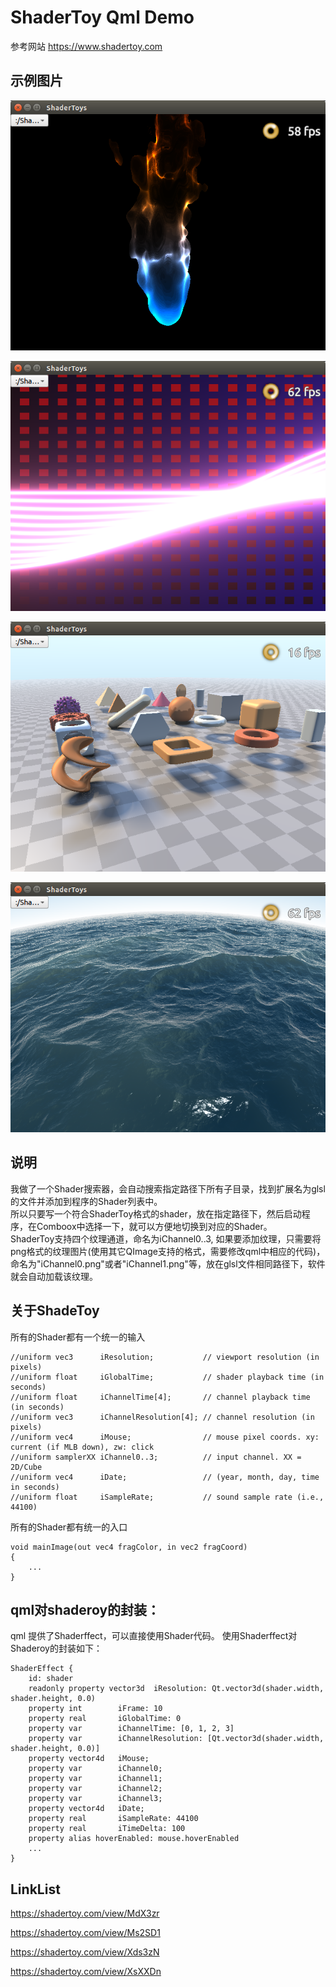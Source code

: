 # ShaderToy Qml Demo
参考网站 https://www.shadertoy.com

## 示例图片

![](Image/demo1.png)

![](Image/demo2.png)

![](Image/demo3.png)

![](Image/demo4.png)

## 说明

我做了一个Shader搜索器，会自动搜索指定路径下所有子目录，找到扩展名为glsl的文件并添加到程序的Shader列表中。</br>
所以只要写一个符合ShaderToy格式的shader，放在指定路径下，然后启动程序，在Comboox中选择一下，就可以方便地切换到对应的Shader。</br>
ShaderToy支持四个纹理通道，命名为iChannel0..3, 如果要添加纹理，只需要将png格式的纹理图片(使用其它QImage支持的格式，需要修改qml中相应的代码)，</br>命名为"iChannel0.png"或者"iChannel1.png"等，放在glsl文件相同路径下，软件就会自动加载该纹理。


## 关于ShadeToy

所有的Shader都有一个统一的输入
```
//uniform vec3      iResolution;           // viewport resolution (in pixels)
//uniform float     iGlobalTime;           // shader playback time (in seconds)
//uniform float     iChannelTime[4];       // channel playback time (in seconds)
//uniform vec3      iChannelResolution[4]; // channel resolution (in pixels)
//uniform vec4      iMouse;                // mouse pixel coords. xy: current (if MLB down), zw: click
//uniform samplerXX iChannel0..3;          // input channel. XX = 2D/Cube
//uniform vec4      iDate;                 // (year, month, day, time in seconds)
//uniform float     iSampleRate;           // sound sample rate (i.e., 44100)
```

所有的Shader都有统一的入口
```
void mainImage(out vec4 fragColor, in vec2 fragCoord)
{
    ...
}
```
## qml对shaderoy的封装：

qml 提供了Shaderffect，可以直接使用Shader代码。
使用Shaderffect对Shaderoy的封装如下：

```
ShaderEffect {
    id: shader
    readonly property vector3d  iResolution: Qt.vector3d(shader.width, shader.height, 0.0)
    property int        iFrame: 10
    property real       iGlobalTime: 0
    property var        iChannelTime: [0, 1, 2, 3]
    property var        iChannelResolution: [Qt.vector3d(shader.width, shader.height, 0.0)]
    property vector4d   iMouse;
    property var        iChannel0;
    property var        iChannel1;
    property var        iChannel2;
    property var        iChannel3;
    property vector4d   iDate;
    property real       iSampleRate: 44100
    property real       iTimeDelta: 100
    property alias hoverEnabled: mouse.hoverEnabled
    ...
}
```

## LinkList

https://shadertoy.com/view/MdX3zr

https://shadertoy.com/view/Ms2SD1

https://shadertoy.com/view/Xds3zN

https://shadertoy.com/view/XsXXDn

